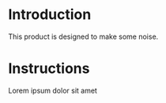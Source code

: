 Introduction
============
This product is designed to make some noise. 

Instructions
============
Lorem ipsum dolor sit amet
